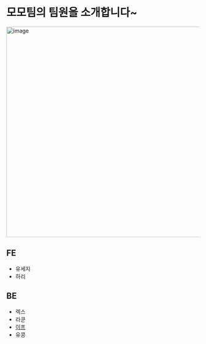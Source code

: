 # 모모팀의 팀원을 소개합니다~
<img width="549" alt="image" src="https://user-images.githubusercontent.com/57744251/178407194-785b5536-b139-4df8-9adb-abb787be02f3.png">

## FE
- 유세지
- 하리

## BE
- 렉스
- 라쿤
- [이프](./이프_md)
- 유콩
